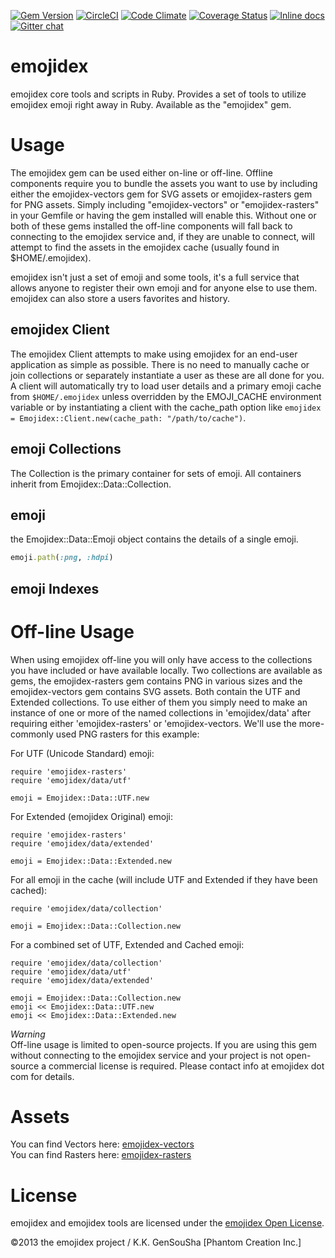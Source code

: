 [![Gem Version](https://badge.fury.io/rb/emojidex.png)](http://badge.fury.io/rb/emojidex)
[![CircleCI](https://circleci.com/gh/emojidex/emojidex.svg?style=svg)](https://circleci.com/gh/emojidex/emojidex)
[![Code Climate](https://codeclimate.com/github/emojidex/emojidex.png)](https://codeclimate.com/github/emojidex/emojidex)
[![Coverage Status](https://coveralls.io/repos/emojidex/emojidex/badge.svg?service=github)](https://coveralls.io/github/emojidex/emojidex)
[![Inline docs](http://inch-ci.org/github/emojidex/emojidex.png?branch=master)](http://inch-ci.org/github/emojidex/emojidex)
[![Gitter chat](https://badges.gitter.im/emojidex/emojidex.png)](https://gitter.im/emojidex/emojidex)

emojidex
========
emojidex core tools and scripts in Ruby. Provides a set of tools to utilize emojidex emoji right 
away in Ruby. Available as the "emojidex" gem.

Usage
=====
The emojidex gem can be used either on-line or off-line. Offline components require you to bundle 
the assets you want to use by including either the emojidex-vectors gem for SVG assets or 
emojidex-rasters gem for PNG assets. Simply including "emojidex-vectors" or "emojidex-rasters" in 
your Gemfile or having the gem installed will enable this. Without one or both of these gems 
installed the off-line components will fall back to connecting to the emojidex service and, if 
they are unable to connect, will attempt to find the assets in the emojidex cache (usually found 
in $HOME/.emojidex).

emojidex isn't just a set of emoji and some tools, it's a full service that allows anyone to 
register their own emoji and for anyone else to use them. emojidex can also store a users 
favorites and history.

emojidex Client
---------------
The emojidex Client attempts to make using emojidex for an end-user application as simple as 
possible. There is no need to manually cache or join collections or separately instantiate a 
user as these are all done for you. A client will automatically try to load user details and 
a primary emoji cache from ```$HOME/.emojidex``` unless overridden by the EMOJI_CACHE 
environment variable or by instantiating a client with the cache_path option like
```emojidex = Emojidex::Client.new(cache_path: "/path/to/cache")```.

emoji Collections
-----------------
The Collection is the primary container for sets of emoji. All containers inherit from 
Emojidex::Data::Collection.

emoji
-----
the Emojidex::Data::Emoji object contains the details of a single emoji.

```ruby
emoji.path(:png, :hdpi)
```

emoji Indexes
-------------


Off-line Usage
==============
When using emojidex off-line you will only have access to the collections you have included or 
have available locally. Two collections are available as gems, the emojidex-rasters gem contains 
PNG in various sizes and the emojidex-vectors gem contains SVG assets. Both contain the UTF and 
Extended collections. To use either of them you simply need to make an instance of one or more 
of the named collections in 'emojidex/data' after requiring either 'emojidex-rasters' or 
'emojidex-vectors. We'll use the more-commonly used PNG rasters for this example: 
  
For UTF (Unicode Standard) emoji:
```
require 'emojidex-rasters'
require 'emojidex/data/utf'

emoji = Emojidex::Data::UTF.new
```

For Extended (emojidex Original) emoji:
```
require 'emojidex-rasters'
require 'emojidex/data/extended'

emoji = Emojidex::Data::Extended.new
```

For all emoji in the cache (will include UTF and Extended if they have been cached):
```
require 'emojidex/data/collection'

emoji = Emojidex::Data::Collection.new
```

For a combined set of UTF, Extended and Cached emoji:
```
require 'emojidex/data/collection'
require 'emojidex/data/utf'
require 'emojidex/data/extended'

emoji = Emojidex::Data::Collection.new
emoji << Emojidex::Data::UTF.new
emoji << Emojidex::Data::Extended.new
```

*Warning*  
Off-line usage is limited to open-source projects. If you are using this gem without 
connecting to the emojidex service and your project is not open-source a commercial license 
is required. Please contact info at emojidex dot com for details.

Assets
======
You can find Vectors here: [emojidex-vectors](https://github.com/emojidex/emojidex-vectors)  
You can find Rasters here: [emojidex-rasters](https://github.com/emojidex/emojidex-rasters)

License
=======
emojidex and emojidex tools are licensed under the 
[emojidex Open License](https://www.emojidex.com/emojidex/emojidex_open_license).

©2013 the emojidex project / K.K. GenSouSha [Phantom Creation Inc.]
